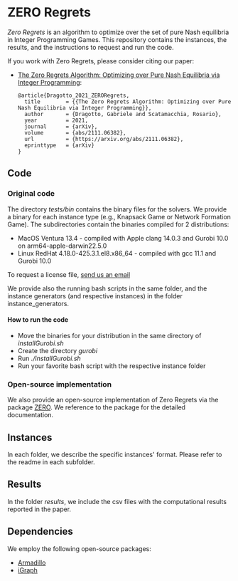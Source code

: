 # ZERO Regrets
_Zero Regrets_ is an algorithm to optimize over the set of pure Nash equilibria in Integer Programming Games. 
This repository contains the instances, the results, and the instructions to request and run the code.

If you work with Zero Regrets, please consider citing our paper:


* [The Zero Regrets Algorithm: Optimizing over Pure Nash Equilibria via Integer Programming](https://arxiv.org/abs/2111.06382):

  ```
  @article{Dragotto_2021_ZERORegrets,
    title        = {{The Zero Regrets Algorithm: Optimizing over Pure Nash Equilibria via Integer Programming}},
    author       = {Dragotto, Gabriele and Scatamacchia, Rosario},
    year         = 2021,
    journal      = {arXiv},
    volume       = {abs/2111.06382},
    url          = {https://arxiv.org/abs/2111.06382},
    eprinttype   = {arXiv}
  }
  ```

## Code

### Original code
The directory *tests/bin* contains the binary files for the solvers. We provide a binary for each instance type (e.g., Knapsack Game or Network Formation Game). The subdirectories contain the binaries compiled for 2 distributions:
- MacOS Ventura 13.4 - compiled with Apple clang 14.0.3 and Gurobi 10.0 on arm64-apple-darwin22.5.0
- Linux RedHat 4.18.0-425.3.1.el8.x86_64 - compiled with gcc 11.1 and Gurobi 10.0

To request a license file, [send us an email](mailto:gdragotto@princeton.edu?cc=gabrieledragotto@gmail.com;rosario.scatamacchia@polito.it&subject=Zero%20Regrets%20-%20License%20Request)

We provide also the running bash scripts in the same folder, and the instance generators (and respective instances) in the folder instance_generators.

#### How to run the code
- Move the binaries for your distribution in the same directory of _installGurobi.sh_
- Create the directory _gurobi_
- Run _./installGurobi.sh_
- Run your favorite bash script with the respective instance folder



### Open-source implementation
We also provide an open-source implementation of Zero Regrets via the package [ZERO](https://github.com/ds4dm/ZERO).
We reference to the package for the detailed documentation.   

## Instances
In each folder, we describe the specific instances' format. Please refer to the readme in each subfolder.

## Results
In the folder _results_, we include the csv files with the computational results reported in the paper.

## Dependencies
We employ the following open-source packages:
- [Armadillo](https://arma.sourceforge.net)
- [iGraph](http://igraph.org)



